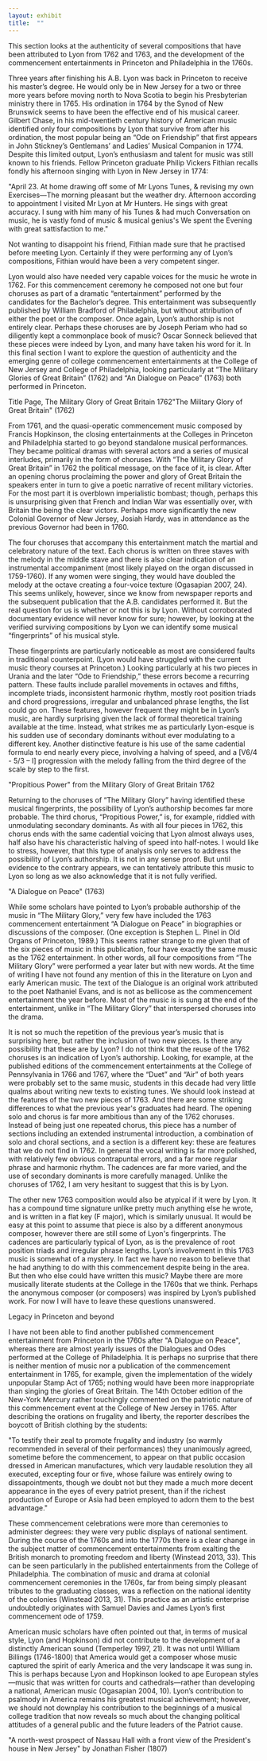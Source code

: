 ```yaml
---
layout: exhibit
title:  ""
---
```


This section looks at the authenticity of several compositions that have been attributed to Lyon from 1762 and 1763, and the development of the commencement entertainments in Princeton and Philadelphia in the 1760s.

Three years after finishing his A.B. Lyon was back in Princeton to receive his master’s degree. He would only be in New Jersey for a two or three more years before moving north to Nova Scotia to begin his Presbyterian ministry there in 1765. His ordination in 1764 by the Synod of New Brunswick seems to have been the effective end of his musical career. Gilbert Chase, in his mid-twentieth century history of American music identified only four compositions by Lyon that survive from after his ordination, the most popular being an “Ode on Friendship” that first appears in John Stickney’s Gentlemans’ and Ladies’ Musical Companion in 1774. Despite this limited output, Lyon’s enthusiasm and talent for music was still known to his friends. Fellow Princeton graduate Philip Vickers Fithian recalls fondly his afternoon singing with Lyon in New Jersey in 1774:

"April 23. At home drawing off some of Mr Lyons Tunes, & revising my own Exercises—The morning pleasant but the weather dry. Afternoon according to appointment I visited Mr Lyon at Mr Hunters. He sings with great accuracy. I sung with him many of his Tunes & had much Conversation on music, he is vastly fond of music & musical genius's We spent the Evening with great sattisfaction to me." 

Not wanting to disappoint his friend, Fithian made sure that he practised before meeting Lyon. Certainly if they were performing any of Lyon’s compositions, Fithian would have been a very competent singer. 

Lyon would also have needed very capable voices for the music he wrote in 1762. For this commencement ceremony he composed not one but four choruses as part of a dramatic “entertainment” performed by the candidates for the Bachelor’s degree. This entertainment was subsequently published by William Bradford of Philadelphia, but without attribution of either the poet or the composer. Once again, Lyon’s authorship is not entirely clear. Perhaps these choruses are by Joseph Periam who had so diligently kept a commonplace book of music? Oscar Sonneck believed that these pieces were indeed by Lyon, and many have taken his word for it. In this final section I want to explore the question of authenticity and the emerging genre of college commencement entertainments at the College of New Jersey and College of Philadelphia, looking particularly at “The Military Glories of Great Britain” (1762) and “An Dialogue on Peace” (1763) both performed in Princeton. 

Title Page, The Military Glory of Great Britain 1762"The Military Glory of Great Britain" (1762)

From 1761, and the quasi-operatic commencement music composed by Francis Hopkinson, the closing entertainments at the Colleges in Princeton and Philadelphia started to go beyond standalone musical performances. They became political dramas with several actors and a series of musical interludes, primarily in the form of choruses. With “The Military Glory of Great Britain” in 1762 the political message, on the face of it, is clear. After an opening chorus proclaiming the power and glory of Great Britain the speakers enter in turn to give a poetic narrative of recent military victories. For the most part it is overblown imperialistic bombast; though, perhaps this is unsurprising given that French and Indian War was essentially over, with Britain the being the clear victors. Perhaps more significantly the new Colonial Governor of New Jersey, Josiah Hardy, was in attendance as the previous Governor had been in 1760. 

The four choruses that accompany this entertainment match the martial and celebratory nature of the text. Each chorus is written on three staves with the melody in the middle stave and there is also clear indication of an instrumental accompaniment (most likely played on the organ discussed in 1759-1760). If any women were singing, they would have doubled the melody at the octave creating a four-voice texture (Ogasapian 2007, 24). This seems unlikely, however, since we know from newspaper reports and the subsequent publication that the A.B. candidates performed it. But the real question for us is whether or not this is by Lyon. Without corroborated documentary evidence will never know for sure; however, by looking at the verified surviving compositions by Lyon we can identify some musical “fingerprints” of his musical style. 

These fingerprints are particularly noticeable as most are considered faults in traditional counterpoint. (Lyon would have struggled with the current music theory courses at Princeton.) Looking particularly at his two pieces in Urania and the later “Ode to Friendship,” these errors become a recurring pattern. These faults include parallel movements in octaves and fifths, incomplete triads, inconsistent harmonic rhythm, mostly root position triads and chord progressions, irregular and unbalanced phrase lengths, the list could go on. These features, however frequent they might be in Lyon’s music, are hardly surprising given the lack of formal theoretical training available at the time. Instead, what strikes me as particularly Lyon-esque is his sudden use of secondary dominants without ever modulating to a different key. Another distinctive feature is his use of the same cadential formula to end nearly every piece, involving a halving of speed, and a [V6/4 - 5/3 – I] progression with the melody falling from the third degree of the scale by step to the first. 

&quot;Propitious Power&quot; from the Military Glory of Great Britain 1762

Returning to the choruses of “The Military Glory” having identified these musical fingerprints, the possibility of Lyon’s authorship becomes far more probable. The third chorus, “Propitious Power,” is, for example, riddled with unmodulating secondary dominants. As with all four pieces in 1762, this chorus ends with the same cadential voicing that Lyon almost always uses, half also have his characteristic halving of speed into half-notes. I would like to stress, however, that this type of analysis only serves to address the possibility of Lyon’s authorship. It is not in any sense proof. But until evidence to the contrary appears, we can tentatively attribute this music to Lyon so long as we also acknowledge that it is not fully verified.


"A Dialogue on Peace" (1763)

While some scholars have pointed to Lyon’s probable authorship of the music in “The Military Glory,” very few have included the 1763 commencement entertainment “A Dialogue on Peace” in biographies or discussions of the composer. (One exception is Stephen L. Pinel in Old Organs of Princeton, 1989.) This seems rather strange to me given that of the six pieces of music in this publication, four have exactly the same music as the 1762 entertainment. In other words, all four compositions from “The Military Glory” were performed a year later but with new words. At the time of writing I have not found any mention of this in the literature on Lyon and early American music. The text of the Dialogue is an original work attributed to the poet Nathaniel Evans, and is not as bellicose as the commencement entertainment the year before. Most of the music is is sung at the end of the entertainment, unlike in “The Military Glory” that interspersed choruses into the drama. 

It is not so much the repetition of the previous year’s music that is surprising here, but rather the inclusion of two new pieces. Is there any possibility that these are by Lyon? I do not think that the reuse of the 1762 choruses is an indication of Lyon’s authorship. Looking, for example, at the published editions of the commencement entertainments at the College of Pennsylvania in 1766 and 1767, where the “Duet” and “Air” of both years were probably set to the same music, students in this decade had very little qualms about writing new texts to existing tunes. We should look instead at the features of the two new pieces of 1763. And there are some striking differences to what the previous year's graduates had heard. The opening solo and chorus is far more ambitious than any of the 1762 choruses. Instead of being just one repeated chorus, this piece has a number of sections including an extended instrumental introduction, a combination of solo and choral sections, and a section is a different key: these are features that we do not find in 1762. In general the vocal writing is far more polished, with relatively few obvious contrapuntal errors, and a far more regular phrase and harmonic rhythm. The cadences are far more varied, and the use of secondary dominants is more carefully managed. Unlike the choruses of 1762, I am very hesitant to suggest that this is by Lyon. 



The other new 1763 composition would also be atypical if it were by Lyon. It has a compound time signature unlike pretty much anything else he wrote, and is written in a flat key (F major), which is similarly unusual. It would be easy at this point to assume that piece is also by a different anonymous composer, however there are still some of Lyon's fingerprints. The cadences are particularly typical of Lyon, as is the prevalence of root position triads and irregular phrase lengths. Lyon’s involvement in this 1763 music is somewhat of a mystery. In fact we have no reason to believe that he had anything to do with this commencement despite being in the area. But then who else could have written this music? Maybe there are more musically literate students at the College in the 1760s that we think. Perhaps the anonymous composer (or composers) was inspired by Lyon’s published work. For now I will have to leave these questions unanswered. 


Legacy in Princeton and beyond

I have not been able to find another published commencement entertainment from Princeton in the 1760s after "A Dialogue on Peace", whereas there are almost yearly issues of the Dialogues and Odes performed at the College of Philadelphia. It is perhaps no surprise that there is neither mention of music nor a publication of the commencement entertainment in 1765, for example, given the implementation of the widely unpopular Stamp Act of 1765; nothing would have been more inappropriate than singing the glories of Great Britain. The 14th October edition of the New-York Mercury rather touchingly commented on the patriotic nature of this commencement event at the College of New Jersey in 1765. After describing the orations on frugality and liberty, the reporter describes the boycott of British clothing by the students:

"To testify their zeal to promote frugality and industry (so warmly recommended in several of their performances) they unanimously agreed, sometime before the commencement, to appear on that public occasion dressed in American manufactures, which very laudable resolution they all executed, excepting four or five, whose failure was entirely owing to dissapointments, though we doubt not but they made a much more decent appearance in the eyes of every patriot present, than if the richest production of Europe or Asia had been employed to adorn them to the best advantage."

These commencement celebrations were more than ceremonies to administer degrees: they were very public displays of national sentiment. During the course of the 1760s and into the 1770s there is a clear change in the subject matter of commencement entertainments from exalting the British monarch to promoting freedom and liberty (Winstead 2013, 33). This can be seen particularly in the published entertainments from the College of Philadelphia. The combination of music and drama at colonial commencement ceremonies in the 1760s, far from being simply pleasant tributes to the graduating classes, was a reflection on the national identity of the colonies (Winstead 2013, 31). This practice as an artistic enterprise undoubtedly originates with Samuel Davies and James Lyon’s first commencement ode of 1759. 

American music scholars have often pointed out that, in terms of musical style, Lyon (and Hopkinson) did not contribute to the development of a distinctly American sound (Temperley 1997, 21). It was not until William Billings (1746-1800) that America would get a composer whose music captured the spirit of early America and the very landscape it was sung in. This is perhaps because Lyon and Hopkinson looked to ape European styles—music that was written for courts and cathedrals—rather than developing a national, American music (Ogasapian 2004, 10). Lyon’s contribution to psalmody in America remains his greatest musical achievement; however, we should not downplay his contribution to the beginnings of a musical college tradition that now reveals so much about the changing political attitudes of a general public and the future leaders of the Patriot cause. 


 "A north-west prospect of Nassau Hall with a front view of the President's house in New Jersey" by Jonathan Fisher (1807)
